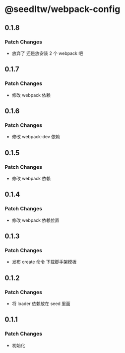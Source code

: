 # @seedltw/webpack-config

## 0.1.8

### Patch Changes

- 放弃了 还是放安装 2 个 webpack 吧

## 0.1.7

### Patch Changes

- 修改 webpack 依赖

## 0.1.6

### Patch Changes

- 修改 webpack-dev 依赖

## 0.1.5

### Patch Changes

- 修改 webpack 依赖

## 0.1.4

### Patch Changes

- 修改 webpack 依赖位置

## 0.1.3

### Patch Changes

- 发布 create 命令 下载脚手架模板

## 0.1.2

### Patch Changes

- 将 loader 依赖放在 seed 里面

## 0.1.1

### Patch Changes

- 初始化
